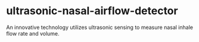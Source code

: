 # ultrasonic-nasal-airflow-detector
An innovative technology utilizes ultrasonic sensing to measure nasal inhale flow rate and volume.
